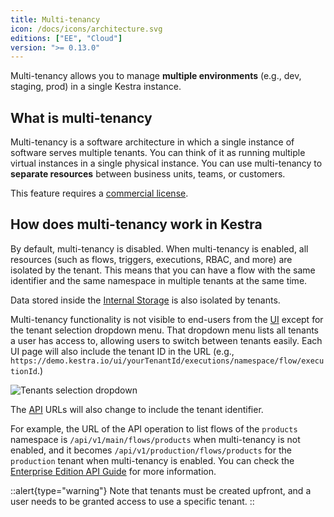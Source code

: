 ```yaml
---
title: Multi-tenancy
icon: /docs/icons/architecture.svg
editions: ["EE", "Cloud"]
version: ">= 0.13.0"
---
```


Multi-tenancy allows you to manage **multiple environments** (e.g., dev, staging, prod) in a single Kestra instance.

## What is multi-tenancy

Multi-tenancy is a software architecture in which a single instance of software serves multiple tenants. You can think of it as running multiple virtual instances in a single physical instance. You can use multi-tenancy to **separate resources** between business units, teams, or customers.

This feature requires a [commercial license](/pricing).

## How does multi-tenancy work in Kestra

By default, multi-tenancy is disabled. When multi-tenancy is enabled, all resources (such as flows, triggers, executions, RBAC, and more) are isolated by the tenant. This means that you can have a flow with the same identifier and the same namespace in multiple tenants at the same time.

Data stored inside the [Internal Storage](./09.internal-storage.md) is also isolated by tenants.

Multi-tenancy functionality is not visible to end-users from the [UI](../08.ui/index.md) except for the tenant selection dropdown menu. That dropdown menu lists all tenants a user has access to, allowing users to switch between tenants easily. Each UI page will also include the tenant ID in the URL (e.g., `https://demo.kestra.io/ui/yourTenantId/executions/namespace/flow/executionId`.)

![Tenants selection dropdown](/docs/architecture/tenants-select.png "Tenants selection dropdown")

The [API](../api-reference/index.md) URLs will also change to include the tenant identifier.

For example, the URL of the API operation to list flows of the `products` namespace is `/api/v1/main/flows/products` when multi-tenancy is not enabled, and it becomes `/api/v1/production/flows/products` for the `production` tenant when multi-tenancy is enabled. You can check the [Enterprise Edition API Guide](../api-reference/enterprise.md) for more information.

::alert{type="warning"}
Note that tenants must be created upfront, and a user needs to be granted access to use a specific tenant.
::